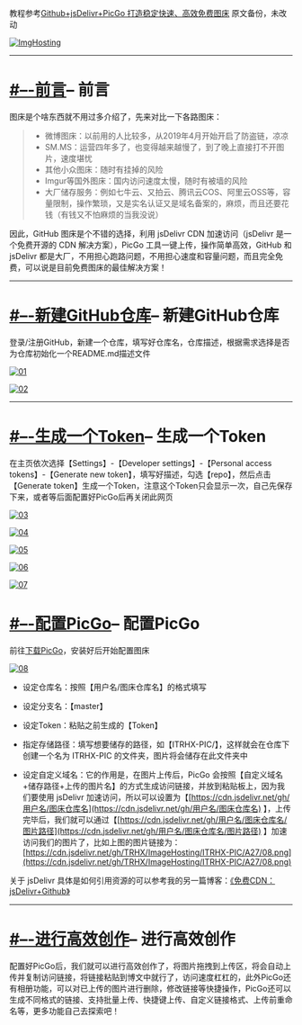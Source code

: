 教程参考[Github+jsDelivr+PicGo 打造稳定快速、高效免费图床](https://www.itrhx.com/2019/08/01/A27-image-hosting/)
原文备份，未改动

[![ImgHosting](https://cdn.jsdelivr.net/gh/TRHX/ImageHosting/ITRHX-PIC/A27/ImgHosting.png)](https://cdn.jsdelivr.net/gh/TRHX/ImageHosting/ITRHX-PIC/A27/ImgHosting.png)

---

# [#–-前言](#–-前言)– 前言

图床是个啥东西就不用过多介绍了，先来对比一下各路图床：

> - 微博图床：以前用的人比较多，从2019年4月开始开启了防盗链，凉凉
> - SM.MS：运营四年多了，也变得越来越慢了，到了晚上直接打不开图片，速度堪忧
> - 其他小众图床：随时有挂掉的风险
> - Imgur等国外图床：国内访问速度太慢，随时有被墙的风险
> - 大厂储存服务：例如七牛云、又拍云、腾讯云COS、阿里云OSS等，容量限制，操作繁琐，又是实名认证又是域名备案的，麻烦，而且还要花钱（有钱又不怕麻烦的当我没说）

因此，GitHub 图床是个不错的选择，利用 jsDelivr CDN 加速访问（jsDelivr 是一个免费开源的 CDN 解决方案），PicGo 工具一键上传，操作简单高效，GitHub 和 jsDelivr 都是大厂，不用担心跑路问题，不用担心速度和容量问题，而且完全免费，可以说是目前免费图床的最佳解决方案！

---

# [#–-新建GitHub仓库](#–-新建GitHub仓库)– 新建GitHub仓库

登录/注册GitHub，新建一个仓库，填写好仓库名，仓库描述，根据需求选择是否为仓库初始化一个README.md描述文件

[![01](https://cdn.jsdelivr.net/gh/TRHX/ImageHosting/ITRHX-PIC/A27/01.png)](https://cdn.jsdelivr.net/gh/TRHX/ImageHosting/ITRHX-PIC/A27/01.png)

[![02](https://cdn.jsdelivr.net/gh/TRHX/ImageHosting/ITRHX-PIC/A27/02.png)](https://cdn.jsdelivr.net/gh/TRHX/ImageHosting/ITRHX-PIC/A27/02.png)

---

# [#–-生成一个Token](#–-生成一个Token)– 生成一个Token

在主页依次选择【Settings】-【Developer settings】-【Personal access tokens】-【Generate new token】，填写好描述，勾选【repo】，然后点击【Generate token】生成一个Token，注意这个Token只会显示一次，自己先保存下来，或者等后面配置好PicGo后再关闭此网页

[![03](https://cdn.jsdelivr.net/gh/TRHX/ImageHosting/ITRHX-PIC/A27/03.png)](https://cdn.jsdelivr.net/gh/TRHX/ImageHosting/ITRHX-PIC/A27/03.png)

[![04](https://cdn.jsdelivr.net/gh/TRHX/ImageHosting/ITRHX-PIC/A27/04.png)](https://cdn.jsdelivr.net/gh/TRHX/ImageHosting/ITRHX-PIC/A27/04.png)

[![05](https://cdn.jsdelivr.net/gh/TRHX/ImageHosting/ITRHX-PIC/A27/05.png)](https://cdn.jsdelivr.net/gh/TRHX/ImageHosting/ITRHX-PIC/A27/05.png)

[![06](https://cdn.jsdelivr.net/gh/TRHX/ImageHosting/ITRHX-PIC/A27/06.png)](https://cdn.jsdelivr.net/gh/TRHX/ImageHosting/ITRHX-PIC/A27/06.png)

[![07](https://cdn.jsdelivr.net/gh/TRHX/ImageHosting/ITRHX-PIC/A27/07.png)](https://cdn.jsdelivr.net/gh/TRHX/ImageHosting/ITRHX-PIC/A27/07.png)

# [#–-配置PicGo](#–-配置PicGo)– 配置PicGo

前往[下载PicGo](https://github.com/Molunerfinn/picgo/releases)，安装好后开始配置图床

[![08](https://cdn.jsdelivr.net/gh/TRHX/ImageHosting/ITRHX-PIC/A27/08.png)](https://cdn.jsdelivr.net/gh/TRHX/ImageHosting/ITRHX-PIC/A27/08.png)

- 设定仓库名：按照【用户名/图床仓库名】的格式填写

- 设定分支名：【master】

- 设定Token：粘贴之前生成的【Token】

- 指定存储路径：填写想要储存的路径，如【ITRHX-PIC/】，这样就会在仓库下创建一个名为 ITRHX-PIC 的文件夹，图片将会储存在此文件夹中

- 设定自定义域名：它的作用是，在图片上传后，PicGo 会按照【自定义域名+储存路径+上传的图片名】的方式生成访问链接，并放到粘贴板上，因为我们要使用 jsDelivr 加速访问，所以可以设置为【[https://cdn.jsdelivr.net/gh/用户名/图床仓库名](https://cdn.jsdelivr.net/gh/用户名/图床仓库名) 】，上传完毕后，我们就可以通过【[https://cdn.jsdelivr.net/gh/用户名/图床仓库名/图片路径](https://cdn.jsdelivr.net/gh/用户名/图床仓库名/图片路径) 】加速访问我们的图片了，比如上图的图片链接为：[https://cdn.jsdelivr.net/gh/TRHX/ImageHosting/ITRHX-PIC/A27/08.png](https://cdn.jsdelivr.net/gh/TRHX/ImageHosting/ITRHX-PIC/A27/08.png)

关于 jsDelivr 具体是如何引用资源的可以参考我的另一篇博客：[《免费CDN：jsDelivr+Github》](https://www.itrhx.com/2019/02/10/A18-free-cdn/)

---

# [#–-进行高效创作](#–-进行高效创作)– 进行高效创作

配置好PicGo后，我们就可以进行高效创作了，将图片拖拽到上传区，将会自动上传并复制访问链接，将链接粘贴到博文中就行了，访问速度杠杠的，此外PicGo还有相册功能，可以对已上传的图片进行删除，修改链接等快捷操作，PicGo还可以生成不同格式的链接、支持批量上传、快捷键上传、自定义链接格式、上传前重命名等，更多功能自己去探索吧！
